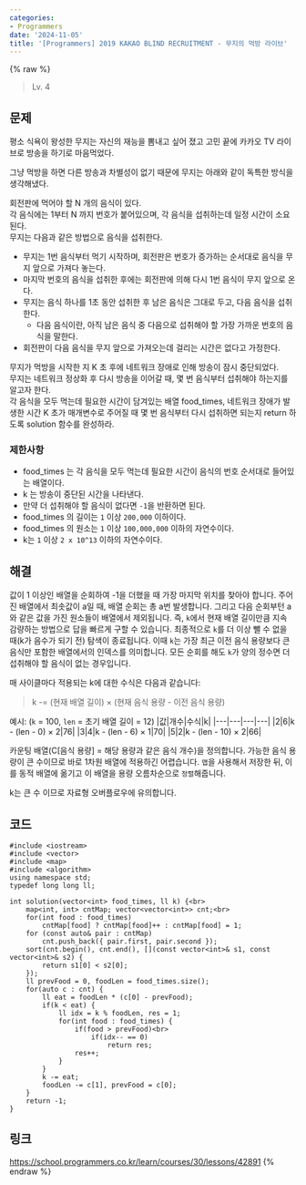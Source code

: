 ```yaml
---
categories:
- Programmers
date: '2024-11-05'
title: '[Programmers] 2019 KAKAO BLIND RECRUITMENT - 무지의 먹방 라이브'
---
```


{% raw %}
> Lv. 4<br>

## 문제
평소 식욕이 왕성한 무지는 자신의 재능을 뽐내고 싶어 졌고 고민 끝에 카카오 TV 라이브로 방송을 하기로 마음먹었다.

그냥 먹방을 하면 다른 방송과 차별성이 없기 때문에 무지는 아래와 같이 독특한 방식을 생각해냈다.

회전판에 먹어야 할 N 개의 음식이 있다.  
각 음식에는 1부터 N 까지 번호가 붙어있으며, 각 음식을 섭취하는데 일정 시간이 소요된다.  
무지는 다음과 같은 방법으로 음식을 섭취한다.

-   무지는 1번 음식부터 먹기 시작하며, 회전판은 번호가 증가하는 순서대로 음식을 무지 앞으로 가져다 놓는다.
-   마지막 번호의 음식을 섭취한 후에는 회전판에 의해 다시 1번 음식이 무지 앞으로 온다.
-   무지는 음식 하나를 1초 동안 섭취한 후 남은 음식은 그대로 두고, 다음 음식을 섭취한다.
    -   다음 음식이란, 아직 남은 음식 중 다음으로 섭취해야 할 가장 가까운 번호의 음식을 말한다.
-   회전판이 다음 음식을 무지 앞으로 가져오는데 걸리는 시간은 없다고 가정한다.

무지가 먹방을 시작한 지 K 초 후에 네트워크 장애로 인해 방송이 잠시 중단되었다.  
무지는 네트워크 정상화 후 다시 방송을 이어갈 때, 몇 번 음식부터 섭취해야 하는지를 알고자 한다.  
각 음식을 모두 먹는데 필요한 시간이 담겨있는 배열 food_times, 네트워크 장애가 발생한 시간 K 초가 매개변수로 주어질 때 몇 번 음식부터 다시 섭취하면 되는지 return 하도록 solution 함수를 완성하라.

### 제한사항
-   food_times 는 각 음식을 모두 먹는데 필요한 시간이 음식의 번호 순서대로 들어있는 배열이다.
-   k 는 방송이 중단된 시간을 나타낸다.
-   만약 더 섭취해야 할 음식이 없다면  `-1`을 반환하면 된다.
-   food_times 의 길이는  `1`  이상  `200,000`  이하이다.
-   food_times 의 원소는  `1`  이상  `100,000,000`  이하의 자연수이다.
-   k는  `1`  이상  `2 x 10^13`  이하의 자연수이다.

## 해결
값이 1 이상인 배열을 순회하여 -1을 더했을 때 가장 마지막 위치를 찾아야 합니다. 주어진 배열에서 최솟값이 a일 때, 배열 순회는 총 a번 발생합니다. 그리고 다음 순회부턴 a와 같은 값을 가진 원소들이 배열에서 제외됩니다. 즉, `k`에서 현재 배열 길이만큼 지속 감량하는 방법으로 답을 빠르게 구할 수 있습니다. 최종적으로 `k`를 더 이상 뺄 수 없을 때(k가 음수가 되기 전) 탐색이 종료됩니다. 이때 `k`는 가장 최근 이전 음식 용량보다 큰 음식만 포함한 배열에서의 인덱스를 의미합니다.  모든 순회를 해도 `k`가 양의 정수면 더 섭취해야 할 음식이 없는 경우입니다.

매 사이클마다 적용되는 k에 대한 수식은 다음과 같습니다:
> k -= (현재 배열 길이) × (현재 음식 용량 - 이전 음식 용량)<br>

예시: (`k` = 100, `len` = 초기 배열 길이 = 12)
|값|개수|수식|k|
|---|---|---|---|
|2|6|k - (len - 0) × 2|76|
|3|4|k - (len - 6) × 1|70|
|5|2|k - (len - 10) × 2|66|

카운팅 배열(C[음식 용량] = 해당 용량과 같은 음식 개수)을 정의합니다. 가능한 음식 용량이 큰 수이므로 바로 1차원 배열에 적용하긴 어렵습니다. `맵`을 사용해서 저장한 뒤, 이를 동적 배열에 옮기고 이 배열을 용량 오름차순으로 `정렬`해줍니다.

k는 큰 수 이므로 자료형 오버플로우에 유의합니다.

## 코드
```
#include <iostream>
#include <vector>
#include <map>
#include <algorithm>
using namespace std;
typedef long long ll;

int solution(vector<int> food_times, ll k) {<br>
    map<int, int> cntMap; vector<vector<int>> cnt;<br>
    for(int food : food_times)
        cntMap[food] ? cntMap[food]++ : cntMap[food] = 1;
    for (const auto& pair : cntMap)
        cnt.push_back({ pair.first, pair.second });
    sort(cnt.begin(), cnt.end(), [](const vector<int>& s1, const vector<int>& s2) {
        return s1[0] < s2[0];
    });
    ll prevFood = 0, foodLen = food_times.size();
    for(auto c : cnt) {
        ll eat = foodLen * (c[0] - prevFood);
        if(k < eat) {
            ll idx = k % foodLen, res = 1;
            for(int food : food_times) {
                if(food > prevFood)<br>
                    if(idx-- == 0)
                        return res;
                res++;
            }
        }
        k -= eat;
        foodLen -= c[1], prevFood = c[0];
    }
    return -1;
}
```

## 링크
https://school.programmers.co.kr/learn/courses/30/lessons/42891
{% endraw %}